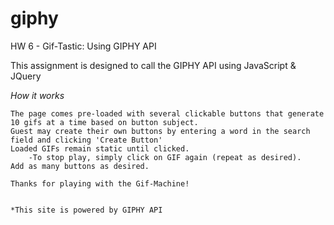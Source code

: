 # giphy
HW 6 - Gif-Tastic: Using GIPHY API

This assignment is designed to call the GIPHY API using JavaScript & JQuery

*How it works*

    The page comes pre-loaded with several clickable buttons that generate 10 gifs at a time based on button subject.
    Guest may create their own buttons by entering a word in the search field and clicking 'Create Button'
    Loaded GIFs remain static until clicked. 
        -To stop play, simply click on GIF again (repeat as desired).
    Add as many buttons as desired.

    Thanks for playing with the Gif-Machine! 

    
    *This site is powered by GIPHY API